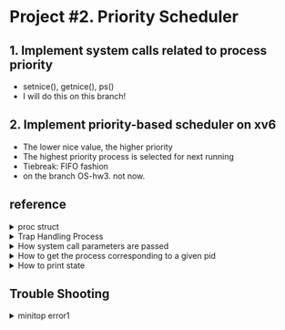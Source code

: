# Project #2. Priority Scheduler
## 1. Implement system calls related to process priority
- setnice(), getnice(), ps()
- I will do this on this branch!
## 2. Implement priority-based scheduler on xv6
- The lower nice value, the higher priority
- The highest priority process is selected for next running
- Tiebreak: FIFO fashion
- on the branch OS-hw3. not now.
## reference
<details>
  <summary>proc struct</summary>

  ![proc_struct](./images/proc_struct.png)
</details>
<details>
  <summary>Trap Handling Process</summary>
  
  ![trap handling process](./images/capture_250605_131249.png)
  - The `kill()` used in the user program is generated through user.h and usys.S
  - The `kill()` used in the `sys_kill()` and The `kill()` used in the user program are not the same
  - This also applies to `fork()`, `setnice()`, `getnice()`, `ps()`, ...

</details>
<details>
  <summary>How system call parameters are passed</summary>

  - use `argint`, `argptr`, `argstr` in syscall.c
    <details> 
      <summary>view argint, argptr, argstr codes</summary>
  
      ![arg codes](./images/capture_250605_135401.png)
    </details>
    <details>
      <summary>view sys_sleep code using argint to get parameter</summary>

      ![sys_sleep code](./images/sys_sleep_code.png)
    </details>
</details>
<details>
  <summary>How to get the process corresponding to a given pid</summary>

  ![kill image](./images/kill.png)
</details>
<details>
  <summary>How to print state</summary>

  - There is a different appoach to implement printing process state
  ![printing_state](./images/print_state.png)
</details>

## Trouble Shooting
<details>
  <summary>minitop error1</summary>

  - 예상치 못한 출력
  ![minitop error1](./images/minitop_error1.png)
  - unused proc 예외처리 로직 추가
  ![minitop_solution1](./images/minitop_solution1.png)
  - userinit에 p->parent = p; 추가
  ![minitop_solution1_2](./images/minitop_solution1_2.png)
  
</details>
